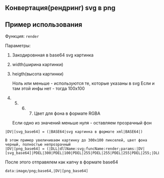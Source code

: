 ## Конвертация(рендринг) svg в png

## Пример использования

Функция: `render`

Параметры:

1. Закодировнная в base64 svg картинка
2. width(ширина картинки)
3. heigth(высота картинки)
   
   Ноль или меньше - используются те, которые указаны в svg
   Если и там этой инфы нет - тогда 100x100
4. 5. 6. 7. Цвет для фона в формате RGBA
   
   Если одно из значений меньше нуля - оставляем прозрачный фон
    

```
|DV|[svg_base64] = (|BASE64|svg картинка в формате xml|BASE64|)

В этом пример увеличиваем картинку до 300x100 пикселей, цвет фона черный, полностью непрозрачный
|DV|[png_base64] = (|DLL|dllName:svg;funcName:render;params:|DV|[svg_base64]|PDEL|300|PDEL|100|PDEL|255|PDEL|255|PDEL|255|PDEL|255;|DLL|)
```

После этого отправялем как капчу в формате base64

`data:image/png;base64,|DV|[png_base64]`
